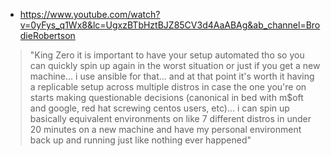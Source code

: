 - https://www.youtube.com/watch?v=0yFys_q1Wx8&lc=UgxzBTbHztBJZ85CV3d4AaABAg&ab_channel=BrodieRobertson
>"King Zero
>it is important to have your setup automated tho so you can quickly spin up again in the worst situation or just if you get a new machine... i use ansible for that... and at that point it's worth it having a replicable setup across multiple distros in case the one you're on starts making questionable decisions (canonical in bed with m$oft and google, red hat screwing centos users, etc)... i can spin up basically equivalent environments on like 7 different distros in under 20 minutes on a new machine and have my personal environment back up and running just like nothing ever happened"
